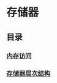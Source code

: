 # 存储器

## 目录

### [内存访问](./memory-access/contents.md)

### [存储器层次结构](./memory-hierarchy/contents.md)